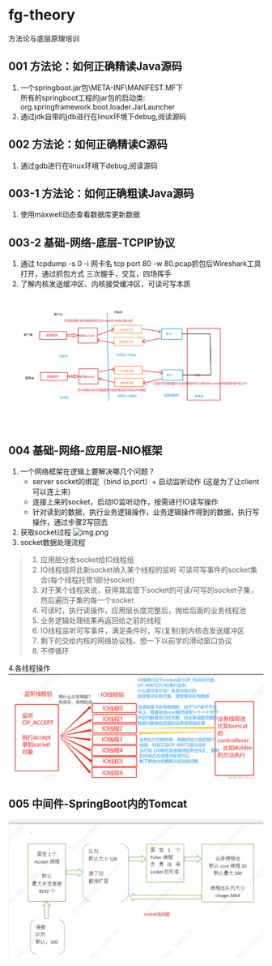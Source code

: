 # fg-theory

方法论与底层原理培训

## 001 方法论：如何正确精读Java源码

1. 一个springboot.jar包\META-INF\MANIFEST.MF下  
   所有的springboot工程的jar包的启动类: org.springframework.boot.loader.JarLauncher
2. 通过jdk自带的jdb进行在linux环境下debug,阅读源码

## 002 方法论：如何正确精读C源码

1. 通过gdb进行在linux环境下debug,阅读源码

## 003-1 方法论：如何正确粗读Java源码

1. 使用maxwell动态查看数据库更新数据

## 003-2 基础-网络-底层-TCPIP协议

1. 通过 tcpdump -s 0 -i 网卡名 tcp port 80 -w 80.pcap抓包后Wireshark工具打开，通过抓包方式 三次握手，交互，四场挥手
2. 了解内核发送缓冲区、内核接受缓冲区，可读可写本质
   ![img_1.png](./image/img_1.png)

## 004 基础-网络-应用层-NIO框架
1. 一个网络框架在逻辑上要解决哪几个问题？
   - server socket的绑定（bind ip,port）+ 启动监听动作 (这是为了让client可以连上来)
   - 连接上来的socket，启动IO监听动作，按需进行IO读写操作
   - 针对读到的数据，执行业务逻辑操作，业务逻辑操作得到的数据，执行写操作，通过步骤2写回去
2. 获取socket过程
![img.png](img.png) 
3. socket数据处理流程
>1.	应用层分发socket给IO线程组
>2.	IO线程组将此新socket纳入某个线程的监听 可读可写事件的socket集合(每个线程托管1部分socket)
>3.	对于某个线程来说，获得其监管下socket的可读/可写的socket子集，然后遍历子集的每一个socket
>4.	可读时，执行读操作，应用层长度完整后，抛给后面的业务线程池
>5.	业务逻辑处理结果再返回给之前的线程
>6.	IO线程监听可写事件，满足条件时，写(复制)到内核态发送缓冲区
>7.	剩下的交给内核的网络协议栈，想一下以前学的滑动窗口协议
>8.	不停循环  
>

4.各线程操作
![img.png](./image/img_2.png)

## 005 中间件-SpringBoot内的Tomcat

![img.png](./image/img_3.png)
